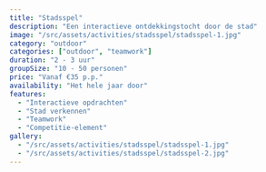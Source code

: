 ```yaml
---
title: "Stadsspel"
description: "Een interactieve ontdekkingstocht door de stad"
image: "/src/assets/activities/stadsspel/stadsspel-1.jpg"
category: "outdoor"
categories: ["outdoor", "teamwork"]
duration: "2 - 3 uur"
groupSize: "10 - 50 personen"
price: "Vanaf €35 p.p."
availability: "Het hele jaar door"
features:
  - "Interactieve opdrachten"
  - "Stad verkennen"
  - "Teamwork"
  - "Competitie-element"
gallery:
  - "/src/assets/activities/stadsspel/stadsspel-1.jpg"
  - "/src/assets/activities/stadsspel/stadsspel-2.jpg"
---
```

